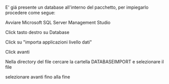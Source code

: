 E' giá presente un database all'interno del pacchetto, per impiegarlo procedere come segue:

Avviare Microsoft SQL Server Management Studio

Click tasto destro su Database

Click su "importa applicazioni livello dati"

Click avanti

Nella directory del file cercare la cartella DATABASEIMPORT e selezionare il file

selezionare avanti fino alla  fine
